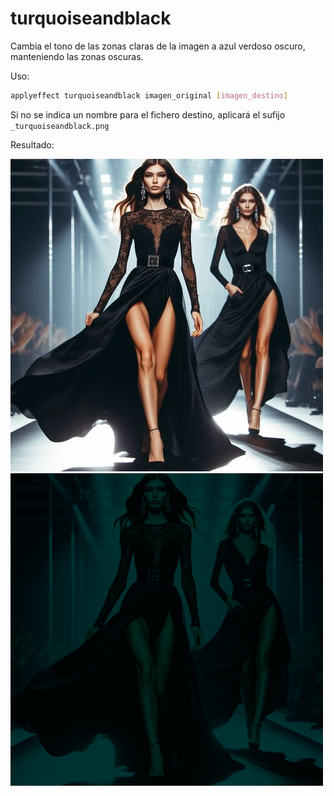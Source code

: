 # turquoiseandblack

Cambia el tono de las zonas claras de la imagen a azul verdoso oscuro, manteniendo las zonas oscuras.

Uso:

``` sh
applyeffect turquoiseandblack imagen_original [imagen_destino]
```

Si no se indica un nombre para el fichero destino, aplicará el sufijo `_turquoiseandblack.png`

Resultado:

![imagen original](../../images/image.jpg)
![turquoiseandblack](../../images/image_turquoiseandblack.png)
